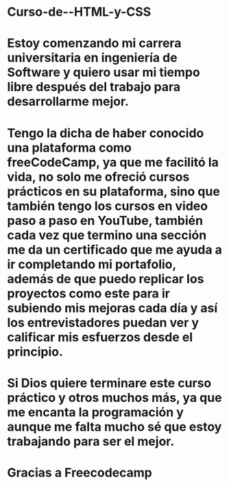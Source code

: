 # Curso-de--HTML-y-CSS 
# Estoy comenzando mi carrera universitaria en ingeniería de Software y quiero usar mi tiempo libre después del trabajo para desarrollarme mejor.
# Tengo la dicha de haber conocido una plataforma como freeCodeCamp, ya que me facilitó la vida, no solo me ofreció cursos prácticos en su plataforma, sino que también tengo los cursos en video paso a paso en YouTube, también cada vez que termino una sección me da un certificado que me ayuda a ir completando mi portafolio, además de que puedo replicar los proyectos como este para ir subiendo mis mejoras cada día y así los entrevistadores puedan ver y calificar mis esfuerzos desde el principio.
# Si Dios quiere terminare este curso práctico y otros muchos más, ya que me encanta la programación y aunque me falta mucho sé que estoy trabajando para ser el mejor.
# Gracias a Freecodecamp 
